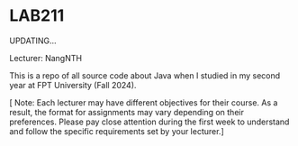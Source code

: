 # LAB211
UPDATING...

Lecturer: NangNTH 

This is a repo of all source code about Java when I studied in my second year at FPT University (Fall 2024).

[ Note: Each lecturer may have different objectives for their course. As a result, the format for assignments may vary depending on their preferences. Please pay close attention during the first week to understand and follow the specific requirements set by your lecturer.]

